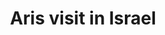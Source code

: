 ---
layout: post
title: "Aris visit in Israel"
category: top-stories
image: true
hl-title: 'THE VOLCANI CENTER. '
hl-desc: "This prime research center in Israel showcases the latest advances in agricultural research and development. At top, Rep. Erico Aristotle Aumentado of Bohol’s 2nd district (2nd from left), and fellow delegates, view the exhibits mounted at the Center for the Agritech 2018. Below is part of the exhibits of the Institute of Postharvest and Food Sciences. Photos: Facebook Account of ArisAumentado"
dated: May 20 - 26, 2018
archive: true
---